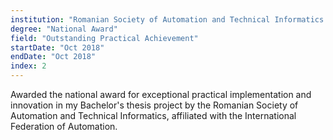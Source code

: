 ```yaml
---
institution: "Romanian Society of Automation and Technical Informatics (SRAIT)"
degree: "National Award"
field: "Outstanding Practical Achievement"
startDate: "Oct 2018"
endDate: "Oct 2018"
index: 2
---
```


Awarded the national award for exceptional practical implementation and innovation in my Bachelor's thesis project by the Romanian Society of Automation and Technical Informatics, affiliated with the International Federation of Automation.
